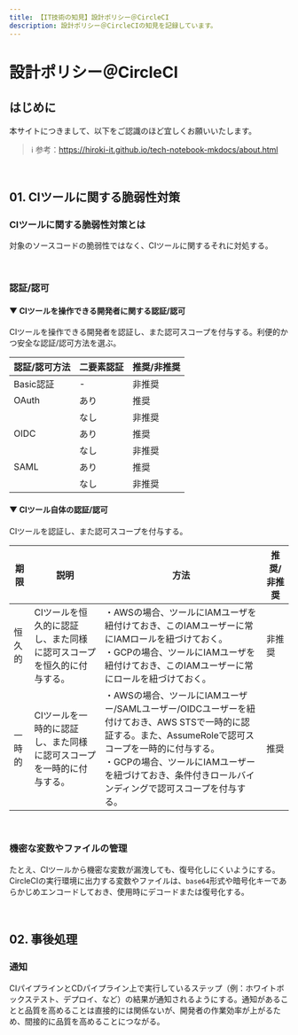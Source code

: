 ```yaml
---
title: 【IT技術の知見】設計ポリシー＠CircleCI
description: 設計ポリシー＠CircleCIの知見を記録しています。
---
```


# 設計ポリシー＠CircleCI

## はじめに

本サイトにつきまして、以下をご認識のほど宜しくお願いいたします。

> ℹ️ 参考：https://hiroki-it.github.io/tech-notebook-mkdocs/about.html

<br>

## 01. CIツールに関する脆弱性対策

### CIツールに関する脆弱性対策とは

対象のソースコードの脆弱性ではなく、CIツールに関するそれに対処する。

<br>

### 認証/認可

#### ▼ CIツールを操作できる開発者に関する認証/認可

CIツールを操作できる開発者を認証し、また認可スコープを付与する。利便的かつ安全な認証/認可方法を選ぶ。

| 認証/認可方法  | 二要素認証 | 推奨/非推奨 |
|---------|-------|-------|
| Basic認証 | -     | 非推奨   |
| OAuth   | あり    | 推奨    |
|    | なし    | 非推奨    |
| OIDC   | あり    | 推奨    |
|    | なし    | 非推奨    |
| SAML   | あり    | 推奨    |
|    | なし    | 非推奨    |

#### ▼ CIツール自体の認証/認可

CIツールを認証し、また認可スコープを付与する。

| 期限  | 説明                                                                                                                                                                                            | 方法                                                                                                                                                     | 推奨/非推奨 |
|-----|-----------------------------------------------------------------------------------------------------------------------------------------------------------------------------------------------|--------------------------------------------------------------------------------------------------------------------------------------------------------|--------|
| 恒久的 | CIツールを恒久的に認証し、また同様に認可スコープを恒久的に付与する。                                                                                                                                                           | ・AWSの場合、ツールにIAMユーザを紐付けておき、このIAMユーザーに常にIAMロールを紐づけておく。<br> ・GCPの場合、ツールにIAMユーザを紐付けておき、このIAMユーザーに常にロールを紐づけておく。                                             | 非推奨    |
| 一時的 | CIツールを一時的に認証し、また同様に認可スコープを一時的に付与する。 | ・AWSの場合、ツールにIAMユーザー/SAMLユーザー/OIDCユーザーを紐付けておき、AWS STSで一時的に認証する。また、AssumeRoleで認可スコープを一時的に付与する。<br>・GCPの場合、ツールにIAMユーザーを紐づけておき、条件付きロールバインディングで認可スコープを付与する。 | 推奨     |

<br>

### 機密な変数やファイルの管理

たとえ、CIツールから機密な変数が漏洩しても、復号化しにくいようにする。CircleCIの実行環境に出力する変数やファイルは、```base64```形式や暗号化キーであらかじめエンコードしておき、使用時にデコードまたは復号化する。

<br>

## 02. 事後処理

### 通知

CIパイプラインとCDパイプライン上で実行しているステップ（例：ホワイトボックステスト、デプロイ、など）の結果が通知されるようにする。通知があることと品質を高めることは直接的には関係ないが、開発者の作業効率が上がるため、間接的に品質を高めることにつながる。

<br>



